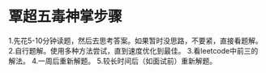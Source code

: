 # 覃超五毒神掌步骤
1.先花5-10分钟读题，然后去思考答案。如果暂时没思路，不要紧，直接看题解。
2.自行题解。使用多种方法尝试，直到速度优化到最佳。
3.看leetcode中前三的解法。
4.一周后重新解题。
5.较长时间后（如面试前）重新解题。